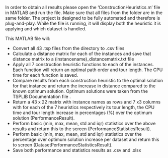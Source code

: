 In order to obtain all results please open the ‘ConstructionHeuristics.m’ file in MATLAB and run the file. 
Make sure that all files from the folder are in the same folder. The project is designed to be fully automated and therefore is plug-and-play. While the file is running, it will display both the heuristic it is applying and which dataset is handled. 

This MATLAB file will:

- Convert all 43 .tsp files from the directory to .csv files
- Calculate a distance matrix for each of the instances and save that distance matrix to a (instancename)_distancematrix.txt file
- Apply all 7 construction heuristic functions to each of the instances. Each function will return an optimal path order and tour length. The CPU time for each function is saved.
- Compare results from each construction heuristic to the optimal solution for that instance and return the increase in distance compared to the known optimum solution. Optimum solutions were taken from the TSPLIB Documentation file . 
- Return a 43 x 22 matrix with instance names as rows and 7 x3 columns with for each of the 7 heuristics respectively its tour length, the CPU time and tour length increase in percentages (%) over the optimum solution (PerformanceResult).
- Perform basic (min, max, mean, std and iqr) statistics over the above results and return this to the screen (PerformanceStatisticsResult).
- Perform basic (min, max, mean, std and iqr) statistics over the percentage over optimum solution increase per dataset and return this to screen (DatasetPerformanceStatisticsResult).
- Save both performance and statistics results as .csv and .xlsx
